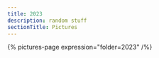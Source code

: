 ```yaml
---
title: 2023
description: random stuff
sectionTitle: Pictures
---
```


{% pictures-page expression="folder=2023" /%}